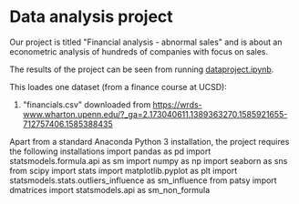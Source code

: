# Data analysis project

Our project is titled "Financial analysis - abnormal sales" and is about an econometric analysis of hundreds of companies with focus on sales.

The results of the project can be seen from running [dataproject.ipynb](dataproject.ipynb).

This loades one dataset (from a finance course at UCSD):

1. "financials.csv" downloaded from https://wrds-www.wharton.upenn.edu/?_ga=2.173040611.1389363270.1585921655-712757406.1585388435

Apart from a standard Anaconda Python 3 installation, the project requires the following installations 
import pandas as pd
import statsmodels.formula.api as sm
import numpy as np
import seaborn as sns
from scipy import stats
import matplotlib.pyplot as plt
import statsmodels.stats.outliers_influence as sm_influence
from patsy import dmatrices
import statsmodels.api as sm_non_formula
